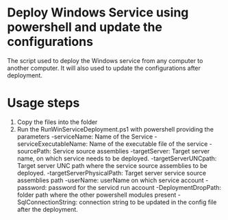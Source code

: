 # Deploy Windows Service using powershell and update the configurations

The script used to deploy the Windows service from any computer to another computer. It will also used to update the configurations after deployment.

# Usage steps
1. Copy the files into the folder
2. Run the RunWinServiceDeployment.ps1 with powershell providing the parameters
   -serviceName: Name of the Service
   -serviceExecutableName: Name of the executable file of the service
   -sourcePath: Service source assemblies
   -targetServer: Target server name, on which service needs to be deployed.
   -targetServerUNCpath: Target server UNC path where the service source assemblies to be deployed.
   -targetServerPhysicalPath: Target server service source assemblies path
   -userName: userName on which service account
   -password: password for the servicd run account
   -DeploymentDropPath: folder path where the other powershell modules present
   -SqlConnectionString: connection string to be updated in the config file after the deployment.

